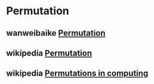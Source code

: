 # Permutation 



## wanweibaike [Permutation](https://en.wanweibaike.com/wiki-permutation) 



## wikipedia [Permutation](https://en.wikipedia.org/wiki/Permutation#Algorithms_to_generate_permutations)



## wikipedia [Permutations in computing](https://en.wikipedia.org/wiki/Permutation#Permutations_in_computing)




